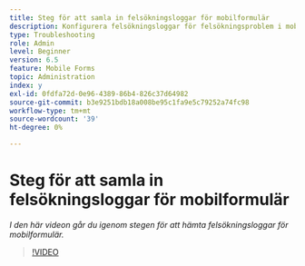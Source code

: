 ```yaml
---
title: Steg för att samla in felsökningsloggar för mobilformulär
description: Konfigurera felsökningsloggar för felsökningsproblem i mobilformulär
type: Troubleshooting
role: Admin
level: Beginner
version: 6.5
feature: Mobile Forms
topic: Administration
index: y
exl-id: 0fdfa72d-0e96-4389-86b4-826c37d64982
source-git-commit: b3e9251bdb18a008be95c1fa9e5c79252a74fc98
workflow-type: tm+mt
source-wordcount: '39'
ht-degree: 0%

---
```


# Steg för att samla in felsökningsloggar för mobilformulär

*I den här videon går du igenom stegen för att hämta felsökningsloggar för mobilformulär.*

>[!VIDEO](https://video.tv.adobe.com/v/335516?quality=12&learn=on)
